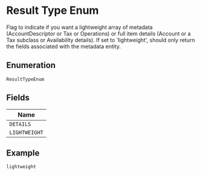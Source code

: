 
# Result Type Enum

Flag to indicate if you want a lightweight array of metadata (AccountDescriptor or Tax or Operations) or full item details (Account or a Tax subclass or Availability details). If set to 'lightweight', should only return the fields associated with the metadata entity.

## Enumeration

`ResultTypeEnum`

## Fields

| Name |
|  --- |
| `DETAILS` |
| `LIGHTWEIGHT` |

## Example

```
lightweight
```


